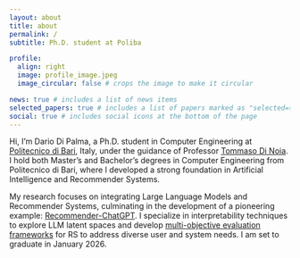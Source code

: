 ```yaml
---
layout: about
title: about
permalink: /
subtitle: Ph.D. student at Poliba

profile:
  align: right
  image: profile_image.jpeg
  image_circular: false # crops the image to make it circular

news: true # includes a list of news items
selected_papers: true # includes a list of papers marked as "selected={true}"
social: true # includes social icons at the bottom of the page
---
```


Hi, I’m Dario Di Palma, a Ph.D. student in Computer Engineering at [Politecnico di Bari](https://www.poliba.it/), Italy, under the guidance of Professor [Tommaso Di Noia](https://sisinflab.poliba.it/people/tommaso-di-noia/). I hold both Master’s and Bachelor’s degrees in Computer Engineering from Politecnico di Bari, where I developed a strong foundation in Artificial Intelligence and Recommender Systems.

My research focuses on integrating Large Language Models and Recommender Systems, culminating in the development of a pioneering example: [Recommender-ChatGPT](https://github.com/sisinflab/Recommender-ChatGPT). I specialize in interpretability techniques to explore LLM latent spaces and develop [multi-objective evaluation frameworks](https://github.com/sisinflab/RecMOE) for RS to address diverse user and system needs. I am set to graduate in January 2026.
